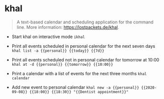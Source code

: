 # khal
> A text-based calendar and scheduling application for the command line.
> More information: <https://lostpackets.de/khal>.

- Start khal on interactive mode
`ikhal`

- Print all events scheduled in personal calendar for the next seven days
`khal list -a {{personal}} {{today}} {{7d}}`

- Print all events scheduled not in personal calendar for tomorrow at 10:00
`khal at -d {{personal}} {{tomorrow}} {{10:00}}`

- Print a calendar with a list of events for the next three months
`khal calendar`

- Add new event to personal calendar
`khal new -a {{personal}} {{2020-09-08}} {{18:00}} {{18:30}} "{{Dentist appointment}}"`
